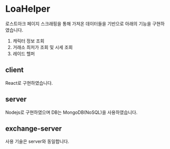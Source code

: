 # LoaHelper
로스트아크 페이지 스크래핑을 통해 가져온 데이터들을 기반으로 아래의 기능을 구현하였습니다.
1. 캐릭터 정보 조회
2. 거래소 최저가 조회 및 시세 조회
3. 레이드 헬퍼

## client
React로 구현하였습니다.
## server
Nodejs로 구현하였으며 DB는 MongoDB(NoSQL)을 사용하였습니다.
## exchange-server
사용 기술은 server와 동일합니다.